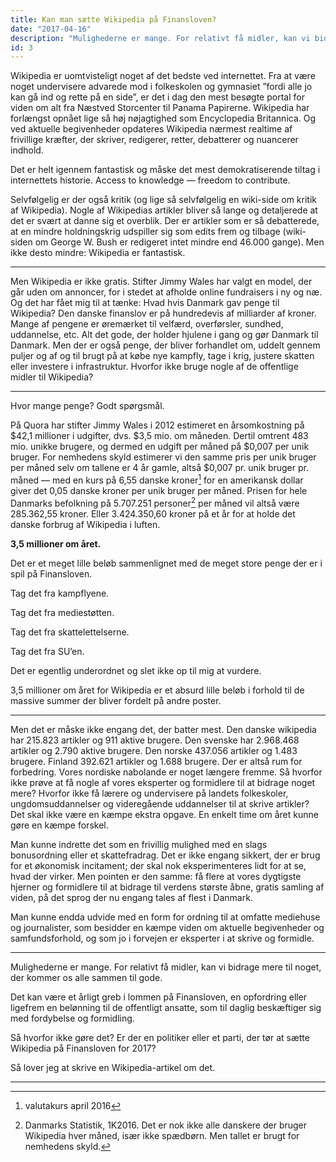 ```yaml
---
title: Kan man sætte Wikipedia på Finansloven?
date: "2017-04-16"
description: "Mulighederne er mange. For relativt få midler, kan vi bidrage mere til noget, der kommer os alle sammen til gode."
id: 3
---
```


Wikipedia er uomtvisteligt noget af det bedste ved internettet. Fra at være noget undervisere advarede mod i folkeskolen og gymnasiet ”fordi alle jo kan gå ind og rette på en side”, er det i dag den mest besøgte portal for viden om alt fra Næstved Storcenter til Panama Papirerne. Wikipedia har forlængst opnået lige så høj nøjagtighed som Encyclopedia Britannica. Og ved aktuelle begivenheder opdateres Wikipedia nærmest realtime af frivillige kræfter, der skriver, redigerer, retter, debatterer og nuancerer indhold.

Det er helt igennem fantastisk og måske det mest demokratiserende tiltag i internettets historie. Access to knowledge — freedom to contribute.

Selvfølgelig er der også kritik (og lige så selvfølgelig en wiki-side om kritik af Wikipedia). Nogle af Wikipedias artikler bliver så lange og detaljerede at det er svært at danne sig et overblik. Der er artikler som er så debatterede, at en mindre holdningskrig udspiller sig som edits frem og tilbage (wiki-siden om George W. Bush er redigeret intet mindre end 46.000 gange). Men ikke desto mindre: Wikipedia er fantastisk.

- - -

Men Wikipedia er ikke gratis. Stifter Jimmy Wales har valgt en model, der går uden om annoncer, for i stedet at afholde online fundraisers i ny og næ. Og det har fået mig til at tænke: Hvad hvis Danmark gav penge til Wikipedia? Den danske finanslov er på hundredevis af milliarder af kroner. Mange af pengene er øremærket til velfærd, overførsler, sundhed, uddannelse, etc. Alt det gode, der holder hjulene i gang og gør Danmark til Danmark. Men der er også penge, der bliver forhandlet om, uddelt gennem puljer og af og til brugt på at købe nye kampfly, tage i krig, justere skatten eller investere i infrastruktur. Hvorfor ikke bruge nogle af de offentlige midler til Wikipedia?

- - -

Hvor mange penge? Godt spørgsmål.

På Quora har stifter Jimmy Wales i 2012 estimeret en årsomkostning på $42,1 millioner i udgifter, dvs. $3,5 mio. om måneden. Dertil omtrent 483 mio. unikke brugere, og dermed en udgift per måned på $0,007 per unik bruger. For nemhedens skyld estimerer vi den samme pris per unik bruger per måned selv om tallene er 4 år gamle, altså $0,007 pr. unik bruger pr. måned — med en kurs på 6,55 danske kroner[^1] for en amerikansk dollar giver det 0,05 danske kroner per unik bruger per måned. Prisen for hele Danmarks befolkning på 5.707.251 personer[^2] per måned vil altså være 285.362,55 kroner. Eller 3.424.350,60 kroner på et år for at holde det danske forbrug af Wikipedia i luften.

**3,5 millioner om året.**

Det er et meget lille beløb sammenlignet med de meget store penge der er i spil på Finansloven.

Tag det fra kampflyene.

Tag det fra mediestøtten.

Tag det fra skattelettelserne.

Tag det fra SU’en.

Det er egentlig underordnet og slet ikke op til mig at vurdere.

3,5 millioner om året for Wikipedia er et absurd lille beløb i forhold til de massive summer der bliver fordelt på andre poster.

- - -

Men det er måske ikke engang det, der batter mest. Den danske wikipedia har 215.823 artikler og 911 aktive brugere. Den svenske har 2.968.468 artikler og 2.790 aktive brugere. Den norske 437.056 artikler og 1.483 brugere. Finland 392.621 artikler og 1.688 brugere. Der er altså rum for forbedring. Vores nordiske nabolande er noget længere fremme. Så hvorfor ikke prøve at få nogle af vores eksperter og formidlere til at bidrage noget mere? Hvorfor ikke få lærere og undervisere på landets folkeskoler, ungdomsuddannelser og videregående uddannelser til at skrive artikler? Det skal ikke være en kæmpe ekstra opgave. En enkelt time om året kunne gøre en kæmpe forskel.

Man kunne indrette det som en frivillig mulighed med en slags bonusordning eller et skattefradrag. Det er ikke engang sikkert, der er brug for et økonomisk incitament; der skal nok eksperimenteres lidt for at se, hvad der virker. Men pointen er den samme: få flere at vores dygtigste hjerner og formidlere til at bidrage til verdens største åbne, gratis samling af viden, på det sprog der nu engang tales af flest i Danmark.

Man kunne endda udvide med en form for ordning til at omfatte mediehuse og journalister, som besidder en kæmpe viden om aktuelle begivenheder og samfundsforhold, og som jo i forvejen er eksperter i at skrive og formidle.

- - -

Mulighederne er mange. For relativt få midler, kan vi bidrage mere til noget, der kommer os alle sammen til gode.

Det kan være et årligt greb i lommen på Finansloven, en opfordring eller ligefrem en belønning til de offentligt ansatte, som til daglig beskæftiger sig med fordybelse og formidling.

Så hvorfor ikke gøre det? Er der en politiker eller et parti, der tør at sætte Wikipedia på Finansloven for 2017?

Så lover jeg at skrive en Wikipedia-artikel om det.

- - -

[^1]: valutakurs april 2016

[^2]: Danmarks Statistik, 1K2016. Det er nok ikke alle danskere der bruger Wikipedia hver måned, især ikke spædbørn. Men tallet er brugt for nemhedens skyld.

